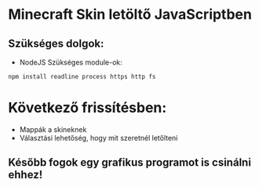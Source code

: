 # Minecraft Skin letöltő JavaScriptben
## Szükséges dolgok:
- NodeJS
Szükséges module-ok:
```
npm install readline process https http fs
```
# Következő frissítésben:
- Mappák a skineknek
- Választási lehetőség, hogy mit szeretnél letőlteni

## Később fogok egy grafikus programot is csinálni ehhez!
